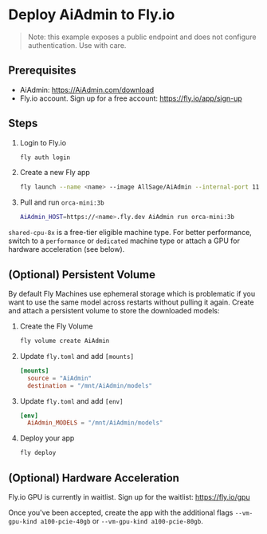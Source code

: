 # Deploy AiAdmin to Fly.io

> Note: this example exposes a public endpoint and does not configure authentication. Use with care.

## Prerequisites

- AiAdmin: https://AiAdmin.com/download
- Fly.io account. Sign up for a free account: https://fly.io/app/sign-up

## Steps

1. Login to Fly.io

    ```bash
    fly auth login
    ```

1. Create a new Fly app

    ```bash
    fly launch --name <name> --image AllSage/AiAdmin --internal-port 11434 --vm-size shared-cpu-8x --now
    ```

1. Pull and run `orca-mini:3b`

    ```bash
    AiAdmin_HOST=https://<name>.fly.dev AiAdmin run orca-mini:3b
    ```

`shared-cpu-8x` is a free-tier eligible machine type. For better performance, switch to a `performance` or `dedicated` machine type or attach a GPU for hardware acceleration (see below).

## (Optional) Persistent Volume

By default Fly Machines use ephemeral storage which is problematic if you want to use the same model across restarts without pulling it again. Create and attach a persistent volume to store the downloaded models:

1. Create the Fly Volume

    ```bash
    fly volume create AiAdmin
    ```

1. Update `fly.toml` and add `[mounts]`

    ```toml
    [mounts]
      source = "AiAdmin"
      destination = "/mnt/AiAdmin/models"
    ```

1. Update `fly.toml` and add `[env]`

    ```toml
    [env]
      AiAdmin_MODELS = "/mnt/AiAdmin/models"
    ```

1. Deploy your app

    ```bash
    fly deploy
    ```

## (Optional) Hardware Acceleration

Fly.io GPU is currently in waitlist. Sign up for the waitlist: https://fly.io/gpu

Once you've been accepted, create the app with the additional flags `--vm-gpu-kind a100-pcie-40gb` or `--vm-gpu-kind a100-pcie-80gb`.
